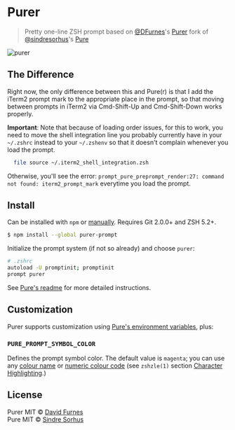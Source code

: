 # Purer

> Pretty one-line ZSH prompt based on [@DFurnes](https://github.com/DFurnes)'s [Purer](https://github.com/DFurnes/purer) fork of [@sindresorhus](https://github.com/sindresorhus/)'s [Pure](https://github.com/sindresorhus/pure)

![purer](https://cloud.githubusercontent.com/assets/583202/25418314/c3a29bfa-2a18-11e7-8a6f-4c0960ccadfc.png)

## The Difference

Right now, the only difference between this and Pure(r) is that I add the iTerm2 prompt mark to the appropriate place in the prompt,
so that moving between prompts in iTerm2 via Cmd-Shift-Up and Cmd-Shift-Down works properly.

**Important**: Note that because of loading order issues, for this to work, you need to move the shell integration line you probably currently
have in your `~/.zshrc` instead to your `~/.zshenv` so that it doesn't complain whenever you load the prompt.

```sh
  file source ~/.iterm2_shell_integration.zsh
```

Otherwise, you'll see the error: `prompt_pure_preprompt_render:27: command not found: iterm2_prompt_mark` everytime you load the prompt.

## Install

Can be installed with `npm` or [manually](https://github.com/sindresorhus/pure/blob/master/readme.md#manually). Requires Git 2.0.0+ and ZSH 5.2+.

```sh
$ npm install --global purer-prompt
```

Initialize the prompt system (if not so already) and choose `purer`:

```sh
# .zshrc
autoload -U promptinit; promptinit
prompt purer
```

See [Pure's readme](https://github.com/sindresorhus/pure/blob/master/readme.md#install) for more detailed instructions.

## Customization

Purer supports customization using [Pure's environment variables](https://github.com/sindresorhus/pure#options), plus:

### `PURE_PROMPT_SYMBOL_COLOR`

Defines the prompt symbol color. The default value is `magenta`; you can use any [colour name](https://wiki.archlinux.org/index.php/Zsh#Colors) or [numeric colour code](https://upload.wikimedia.org/wikipedia/commons/1/15/Xterm_256color_chart.svg) (see `zshzle(1)` section [Character Highlighting](http://zsh.sourceforge.net/Doc/Release/Zsh-Line-Editor.html#Character-Highlighting).)

## License

Purer MIT © [David Furnes](http://dfurnes.com) <br/>
Pure MIT © [Sindre Sorhus](http://sindresorhus.com)

